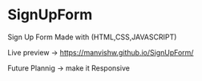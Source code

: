 # SignUpForm
Sign Up Form Made with (HTML,CSS,JAVASCRIPT)


Live preview -> https://manvishw.github.io/SignUpForm/

Future Plannig -> make it Responsive
